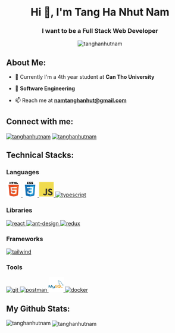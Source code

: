<h1 align="center">Hi 👋, I'm Tang Ha Nhut Nam</h1>
<h3 align="center">I want to be a Full Stack Web Developer</h3>

<p align="center"> <img src="https://komarev.com/ghpvc/?username=tanghanhutnam&label=Profile%20views&color=0e75b6&style=flat" alt="tanghanhutnam" /> </p>

<h2>About Me:</h2>

- 🔭 Currently I'm a 4th year student at **Can Tho University**

- 🌱 **Software Engineering**

- 📫 Reach me at **namtanghanhut@gmail.com**

<h2 align="left">Connect with me:</h2>
<p align="left">
<a href="https://www.facebook.com/profile.php?id=100086441457027" target="blank"><img align="center" src="https://raw.githubusercontent.com/rahuldkjain/github-profile-readme-generator/master/src/images/icons/Social/facebook.svg" alt="tanghanhutnam" height="30" width="40" /></a>
<a href="https://www.linkedin.com/in/t%C4%83ng-h%C3%A0-nh%E1%BB%B1t-nam-5b8247233/" target="blank"><img align="center" src="https://raw.githubusercontent.com/rahuldkjain/github-profile-readme-generator/master/src/images/icons/Social/linked-in-alt.svg" alt="tanghanhutnam" height="30" width="40" /></a>
</p>

<h2 align="left">Technical Stacks:</h2>
<h3 align="left">Languages</h3>
<p align="left">
  <a href="https://www.w3.org/html/" target="_blank" rel="noreferrer"> <img src="https://raw.githubusercontent.com/devicons/devicon/master/icons/html5/html5-original-wordmark.svg" alt="html5" width="40" height="40"/> </a> 
  <a href="https://www.w3schools.com/css/" target="_blank" rel="noreferrer"> <img src="https://raw.githubusercontent.com/devicons/devicon/master/icons/css3/css3-original-wordmark.svg" alt="css3" width="40" height="40"/> </a> 
  <a href="https://developer.mozilla.org/en-US/docs/Web/JavaScript" target="_blank" rel="noreferrer"> <img src="https://raw.githubusercontent.com/devicons/devicon/master/icons/javascript/javascript-original.svg" alt="javascript" width="40" height="40"/> </a> 
  <a href="https://www.typescriptlang.org" target="_blank" rel="noreferrer"> <img src="https://cdn.jsdelivr.net/gh/devicons/devicon@latest/icons/typescript/typescript-original.svg" alt="typescript" width="40" height="40"/> </a> 
</p>
<h3 align="left">Libraries</h3>
<p align="left">
  <a href="https://reactjs.org/" target="_blank" rel="noreferrer"> <img src="https://cdn.jsdelivr.net/gh/devicons/devicon@latest/icons/react/react-original.svg" alt="react" width="40" height="40"/> </a> 
  <a href="https://ant.design/" target="_blank" rel="noreferrer"> <img src="https://cdn.jsdelivr.net/gh/devicons/devicon@latest/icons/antdesign/antdesign-original.svg" alt="ant-design" width="40" height="40"/> </a> 
  <a href="https://redux-toolkit.js.org" target="_blank" rel="noreferrer"> <img src="https://cdn.jsdelivr.net/gh/devicons/devicon@latest/icons/redux/redux-original.svg" alt="redux" width="40" height="40"/> </a>     
<!--   <a href="https://react-hook-form.com/" target="_blank" rel="noreferrer"> <img src="https://react-hook-form.com/images/logo/react-hook-form-logo-only.png" alt="redux" width="40" height="40"/> </a>      -->
</p>
<h3 align="left">Frameworks</h3>
<p align="left">
  <a href="https://tailwindcss.com/" target="_blank" rel="noreferrer"> <img src="https://www.vectorlogo.zone/logos/tailwindcss/tailwindcss-icon.svg" alt="tailwind" width="40" height="40"/> </a> 
</p>
<h3 align="left">Tools</h3>
<p align="left">
  <a href="https://git-scm.com/" target="_blank" rel="noreferrer"> <img src="https://www.vectorlogo.zone/logos/git-scm/git-scm-icon.svg" alt="git" width="40" height="40"/> </a> 
  <a href="https://postman.com" target="_blank" rel="noreferrer"> <img src="https://www.vectorlogo.zone/logos/getpostman/getpostman-icon.svg" alt="postman" width="40" height="40"/> </a> 
  <a href="https://www.mysql.com/" target="_blank" rel="noreferrer"> <img src="https://raw.githubusercontent.com/devicons/devicon/master/icons/mysql/mysql-original-wordmark.svg" alt="mysql" width="40" height="40"/> </a> 
  <a href="https://www.docker.com" target="_blank" rel="noreferrer"> <img src="https://cdn.jsdelivr.net/gh/devicons/devicon@latest/icons/docker/docker-original.svg" alt="docker" width="40" height="40"/> </a> 
</p>

<h2>My Github Stats:</h2>

<p><img align="left" src="https://github-readme-stats.vercel.app/api/top-langs?username=tanghanhutnam&show_icons=true&locale=en&layout=compact" alt="tanghanhutnam" /></p>

<p>&nbsp;<img align="center" src="https://github-readme-stats.vercel.app/api?username=tanghanhutnam&show_icons=true&locale=en" alt="tanghanhutnam" /></p>
